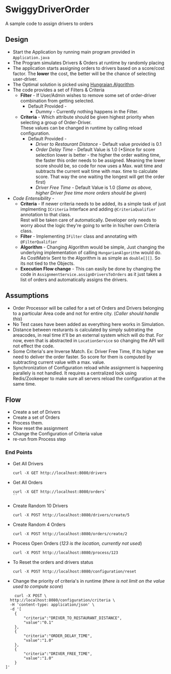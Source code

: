 # SwiggyDriverOrder
A sample code to assign drivers to orders

## Design
* Start the Application by running main program provided in ```Application.java```
* The Program simulates Drivers & Orders at runtime by randomly placing 
* The application starts assigning orders to drivers based on a score/cost factor. The **lower** the cost, the better will be the chance of selecting user-driver.
* The Optimal solution is picked using [Hungraian Algorithm](https://raw.githubusercontent.com/KevinStern/software-and-algorithms/master/src/main/java/blogspot/software_and_algorithms/stern_library/optimization/HungarianAlgorithm.java).
* The code provides a set of Filters & Criteria
  * **Filter** - If User/Admin wishes to remove some set of order-driver combination from getting selected.
    * Default Provided -
      * Dummy - Currently nothing happens in the Filter.
  * **Criteria** - Which attribute should be given highest priority when selecting a group of Order-Driver.<br/>
    These values can be changed in runtime by calling reload configuration.
    * Default Provided -
      * *Driver to Restaurant Distance* - Default value provided is 0.1
      * *Order Delay Time* - Default Value is 1.0 (*Since for score selection lower is better - the higher the order waiting time, the faster this order needs to be assigned. Meaning the lower score should be, so code for now uses a Max. wait time and subtracts the current wait time with max. time to calculate score. That way the one waiting the longest will get the order first)
      * *Driver Free Time* - Default Value is 1.0 (*Same as above, higher Driver free time more orders should be given*)
* *Code Entensibility* - 
  * **Criteria** - If newer criteria needs to be added, its a simple task of just implmenting ```ICriteria``` Interface and adding ```@CriteriaQualifier``` annotation to that class.<br/>
    Rest will be taken care of automatically. Developer only needs to worry about the logic they're going to write in his/her own Criteria class.
  * **Filter** - Implementing ```IFilter``` class and annotating with ```@FilterQualifier```
  * **Algorithm** - Changing Algorithm would be simple, Just changing the underlying implementation of calling ```HungarianAlgorithm``` would do. As CostMatrix Sent to the Algorithm is as simple as ```double[][]```.
    So its not tied to the Objects.
  * **Execution Flow change** - This can easily be done by changing the code in ```AssignmentService.assignDriversToOrders``` as it just takes a list of orders and automatically assigns the drivers.


## Assumptions
* Order Processor will be called for a set of Orders and Drivers belonging to a particular Area code and not for entire city. (*Caller should handle this*)
* No Test cases have been added as everything here works in Simulation.
* Distance between resturants is calculated by simply subtrating the areacodes, in real time it'll be an external system which will do that. For now, even that is abstracted in ```LocationService``` so changing the API will not effect the code.
* Some Criteria's are Inverse Match. Ex: Driver Free Time, If its higher we need to deliver the order faster. So score for them is computed by subtracting current value with a max. value.
* Synchronization of Configuration reload while assignment is happening parallely is not handled. It requires a centralized lock using Redis/Zookeeper to make sure all servers reload the configuration at the same time.

## Flow
* Create a set of Drivers
* Create a set of Orders
* Process them.
* Now reset the assignment
* Change the Configuration of Criteria value
* re-run from Process step

### End Points
* Get All Drivers
  ```
  curl -X GET http://localhost:8080/drivers
  ```

* Get All Orders
	```
  curl -X GET http://localhost:8080/orders`
  ``

* Create Random 10 Drivers
	```
  curl -X POST http://localhost:8080/drivers/create/5
  ```

* Create Random 4 Orders
	```
  curl -X POST http://localhost:8080/orders/create/2
  ```

* Process Open Orders (*123 is the location, currently not used*)
	```
  curl -X POST http://localhost:8080/process/123
  ```

* To Reset the orders and drivers status
	```
  curl -X POST http://localhost:8080/configuration/reset
  ```

* Change the priority of criteria's in runtime (*there is not limit on the value used to compute score*)
```
	curl -X POST \
  http://localhost:8080/configuration/criteria \
  -H 'content-type: application/json' \
  -d '[
	{
		"criteria":"DRIVER_TO_RESTAURANT_DISTANCE",
		"value":"0.1"
	},
	{
		"criteria":"ORDER_DELAY_TIME",
		"value":"1.0"
	},
	{
		"criteria":"DRIVER_FREE_TIME",
		"value":"1.0"
	}
]'
```

